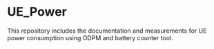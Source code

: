 # UE_Power
This repository includes the documentation and measurements for UE power consumption using ODPM and battery counter tool.
